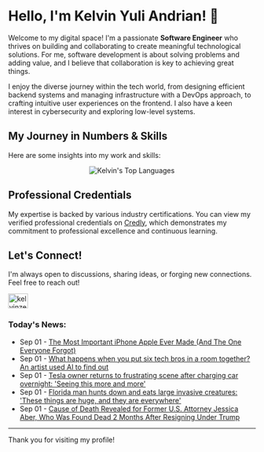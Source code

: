 # Hello, I'm Kelvin Yuli Andrian! 👋

Welcome to my digital space! I'm a passionate **Software Engineer** who thrives on building and collaborating to create meaningful technological solutions. For me, software development is about solving problems and adding value, and I believe that collaboration is key to achieving great things.

I enjoy the diverse journey within the tech world, from designing efficient backend systems and managing infrastructure with a DevOps approach, to crafting intuitive user experiences on the frontend. I also have a keen interest in cybersecurity and exploring low-level systems.

## My Journey in Numbers & Skills

Here are some insights into my work and skills:

<p align="center">
  <img src="https://github-readme-stats.vercel.app/api/top-langs/?username=kelvinzer0&layout=compact&theme=radical" alt="Kelvin's Top Languages" />
</p>

## Professional Credentials

My expertise is backed by various industry certifications. You can view my verified professional credentials on [Credly](https://www.credly.com/users/kelvin-yuli-andrian/badges), which demonstrates my commitment to professional excellence and continuous learning.

## Let's Connect!

I'm always open to discussions, sharing ideas, or forging new connections. Feel free to reach out!

<p align="left">
    <a href="https://linkedin.com/in/kelvinzero" target="blank"><img align="center" src="https://cdn.jsdelivr.net/npm/simple-icons@3.0.1/icons/linkedin.svg" alt="kelvinzero" height="30" width="40" /></a>
</p>

### Today's News:

<!-- feed start -->
- Sep 01 - [The Most Important iPhone Apple Ever Made (And The One Everyone Forgot)](https://tech.yahoo.com/phones/articles/most-important-iphone-apple-ever-101700916.html)
- Sep 01 - [What happens when you put six tech bros in a room together? An artist used AI to find out](https://tech.yahoo.com/ai/articles/happens-put-six-tech-bros-101342047.html)
- Sep 01 - [Tesla owner returns to frustrating scene after charging car overnight: 'Seeing this more and more'](https://www.yahoo.com/news/articles/tesla-owner-returns-frustrating-scene-100000492.html)
- Sep 01 - [Florida man hunts down and eats large invasive creatures: 'These things are huge, and they are everywhere'](https://www.yahoo.com/news/articles/florida-man-hunts-down-eats-093000310.html)
- Sep 01 - [Cause of Death Revealed for Former U.S. Attorney Jessica Aber, Who Was Found Dead 2 Months After Resigning Under Trump](https://www.yahoo.com/news/articles/cause-death-revealed-former-u-084723618.html)
<!-- feed end -->

---

Thank you for visiting my profile!
